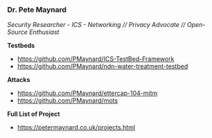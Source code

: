 ### Dr. Pete Maynard
_Security Researcher - ICS - Networking // Privacy Advocate // Open-Source Enthusiast_

**Testbeds**
* https://github.com/PMaynard/ICS-TestBed-Framework
* https://github.com/PMaynard/ndn-water-treatment-testbed

**Attacks**
* https://github.com/PMaynard/ettercap-104-mitm
* https://github.com/PMaynard/mots

**Full List of Project**
* https://petermaynard.co.uk/projects.html
